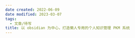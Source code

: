 ```yaml
---
date created: 2022-06-09
date modified: 2023-03-07
tags:
  - 文章/待写
title: 以 obsidian 为中心，打造懒人专用的个人知识管理 PKM 系统
---
```

